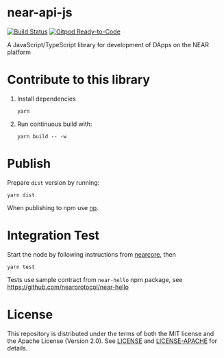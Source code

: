 # near-api-js

[![Build Status](https://travis-ci.com/near/near-api-js.svg?branch=master)](https://travis-ci.com/near/near-api-js)
[![Gitpod Ready-to-Code](https://img.shields.io/badge/Gitpod-Ready--to--Code-blue?logo=gitpod)](https://gitpod.io/#https://github.com/near/near-api-js) 

A JavaScript/TypeScript library for development of DApps on the NEAR platform


# Contribute to this library

1. Install dependencies

       yarn

2. Run continuous build with:

       yarn build -- -w

# Publish

Prepare `dist` version by running:

    yarn dist

When publishing to npm use [np](https://github.com/sindresorhus/np). 

# Integration Test

Start the node by following instructions from [nearcore](https://github.com/nearprotocol/nearcore), then

    yarn test

Tests use sample contract from `near-hello` npm package, see https://github.com/nearprotocol/near-hello

# License

This repository is distributed under the terms of both the MIT license and the Apache License (Version 2.0).
See [LICENSE](LICENSE) and [LICENSE-APACHE](LICENSE-APACHE) for details.
